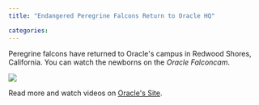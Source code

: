 ```yaml
---
title: "Endangered Peregrine Falcons Return to Oracle HQ"

categories:
---
```

Peregrine falcons have returned to Oracle's campus in Redwood Shores, California. You can watch the newborns on the *Oracle Falconcam*.

[![](http://oracleimg.com/admin/images/ocom/hp/news/news_image_falcon.jpg)](http://oracleimg.com/admin/images/ocom/hp/news/news_image_falcon.jpg)

Read more and watch videos on [Oracle's Site](http://www.oracle.com/corporate/community/stories/falcons-return.html).
